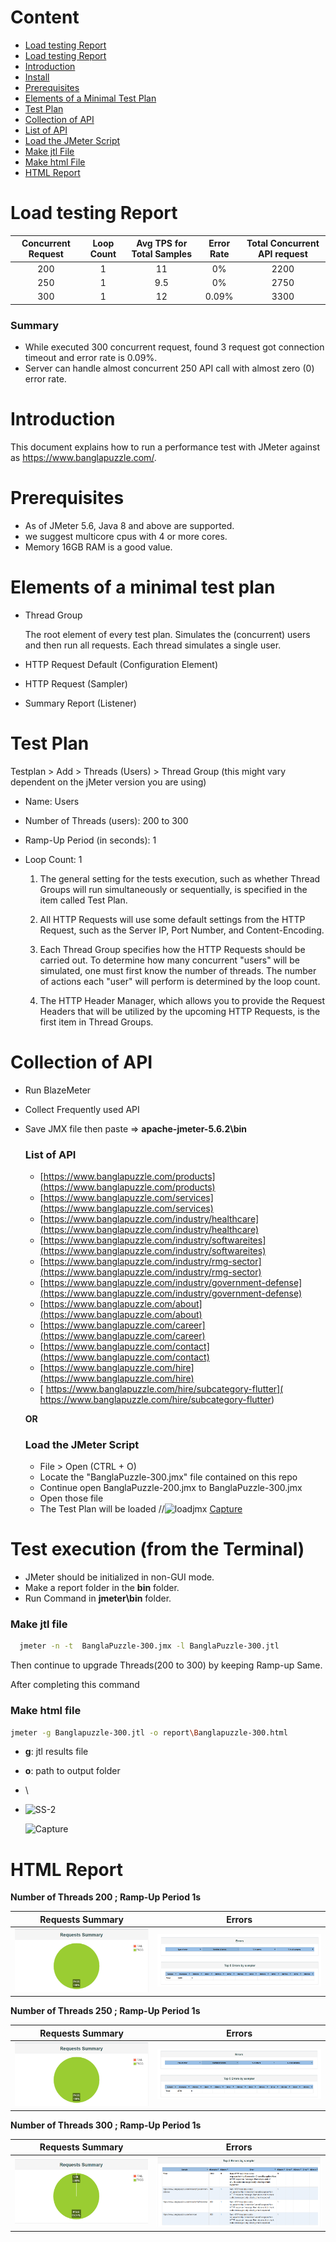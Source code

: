# Content
- [Load testing Report](https://github.com/Jessey500/Jmeter-Performance-Testing#load-testing-report)
- [Load testing Report](https://github.com/Jessey500/Jmeter-Perfomance-Testing#Summary)
- [Introduction](https://github.com/imranhasanraaz/jmeter-perfomance-testing#introduction)  
- [Install](https://github.com/imranhasanraaz/jmeter-perfomance-testingstall)      
- [Prerequisites](https://github.com/imranhasanraaz/jmeter-perfomance-testing#prerequisites)
- [Elements of a Minimal Test Plan](https://github.com/imranhasanraaz/jmeter-perfomance-testing#Elements-of-a-minimal-test-plan)    
- [Test Plan](https://github.com/imranhasanraaz/jmeter-perfomance-testing#test-plan)
- [Collection of API](https://github.com/imranhasanraaz/jmeter-perfomance-testing#collection-of-api)   
- [List of API](https://github.com/imranhasanraaz/jmeter-perfomance-testing#list-of-api) 
- [Load the JMeter Script](https://github.com/imranhasanraaz/jmeter-perfomance-testing#load-the-jmeter-script)
- [Make jtl File](https://github.com/imranhasanraaz/jmeter-perfomance-testing#make-jtl-file)  
- [Make html File](https://github.com/imranhasanraaz/jmeter-perfomance-testing#make-html-file)  
- [HTML Report](https://github.com/imranhasanraaz/jmeter-perfomance-testing#html-report) 

# Load testing Report

| Concurrent Request  | Loop Count | Avg TPS for Total Samples  | Error Rate | Total Concurrent API request |
|               :---: |      :---: |                      :---: |                        :---: |      :---: |
| 200  | 1  | 11  | 0%      | 2200   |
| 250  | 1  |  9.5     | 0%      | 2750   |
| 300  | 1  |  12    | 0.09%   | 3300   |


### Summary
- While executed 300 concurrent request, found  3 request got connection timeout and error rate is 0.09%.
- Server can handle almost concurrent 250 API call with almost zero (0) error rate.


# Introduction

This document explains how to run a performance test with JMeter against as https://www.banglapuzzle.com/.


# Prerequisites
- As of JMeter 5.6, Java 8 and above are supported.
- we suggest  multicore cpus with 4 or more cores.
- Memory 16GB RAM is a good value.


# Elements of a minimal test plan
- Thread Group

    The root element of every test plan. Simulates the (concurrent) users and then run all requests. Each thread simulates a single user.

- HTTP Request Default (Configuration Element)

- HTTP Request (Sampler)

- Summary Report (Listener)

# Test Plan

Testplan > Add > Threads (Users) > Thread Group (this might vary dependent on the jMeter version you are using)

- Name: Users
- Number of Threads (users): 200 to 300
- Ramp-Up Period (in seconds): 1
- Loop Count: 1

  1) The general setting for the tests execution, such as whether Thread Groups will run simultaneously or sequentially, is specified in the item called Test Plan.

  2) All HTTP Requests will use some default settings from the HTTP Request, such as the Server IP, Port Number, and Content-Encoding.

  3) Each Thread Group specifies how the HTTP Requests should be carried out. To determine how many concurrent "users" will be simulated, one must first know the number of threads. The number of actions each "user" will perform is determined by the loop count.

  4) The HTTP Header Manager, which allows you to provide the Request Headers that will be utilized by the upcoming HTTP Requests, is the first item in Thread Groups.

# Collection of API

- Run BlazeMeter  
- Collect Frequently used API  
- Save JMX file then paste => **apache-jmeter-5.6.2\bin**

    ### List of API 

    - [https://www.banglapuzzle.com/products](https://www.banglapuzzle.com/products)
    - [https://www.banglapuzzle.com/services](https://www.banglapuzzle.com/services)
    - [https://www.banglapuzzle.com/industry/healthcare](https://www.banglapuzzle.com/industry/healthcare)
    - [https://www.banglapuzzle.com/industry/softwareites](https://www.banglapuzzle.com/industry/softwareites)
    - [https://www.banglapuzzle.com/industry/rmg-sector](https://www.banglapuzzle.com/industry/rmg-sector)
    - [https://www.banglapuzzle.com/industry/government-defense](https://www.banglapuzzle.com/industry/government-defense)
    - [https://www.banglapuzzle.com/about](https://www.banglapuzzle.com/about)
    - [https://www.banglapuzzle.com/career](https://www.banglapuzzle.com/career)
    - [https://www.banglapuzzle.com/contact](https://www.banglapuzzle.com/contact)
    - [https://www.banglapuzzle.com/hire](https://www.banglapuzzle.com/hire)
    - [ https://www.banglapuzzle.com/hire/subcategory-flutter]( https://www.banglapuzzle.com/hire/subcategory-flutter)

   **OR**
    
  ### Load the JMeter Script 
   - File > Open (CTRL + O)
   - Locate the "BanglaPuzzle-300.jmx" file contained on this repo
   - Continue open BanglaPuzzle-200.jmx to BanglaPuzzle-300.jmx
   - Open those file
   - The Test Plan will be loaded
//![loadjmx](<img src="Image/SS-1.png">)
[Capture](<img src="Image/SS-1.png">)


# Test execution (from the Terminal)
 
- JMeter should be initialized in non-GUI mode.
- Make a report folder in the **bin** folder.  
- Run Command in __jmeter\bin__ folder.

 ### Make jtl file

```bash
  jmeter -n -t  BanglaPuzzle-300.jmx -l BanglaPuzzle-300.jtl
```      
  Then continue to upgrade Threads(200 to 300) by keeping Ramp-up Same.   

After completing this command  
   ### Make html file   
  
  ```bash
  jmeter -g Banglapuzzle-300.jtl -o report\Banglapuzzle-300.html
```
  - **g**: jtl results file

  - **o**: path to output folder
  - \
  - ![SS-2](https://github.com/Jessey500/Jmeter-Performance-Testing/assets/72730536/dbeec807-146d-4718-a4e0-bd607a6269af)

    ![Capture](<img src="Image/SS-2.png">)  

# HTML Report

**Number of Threads 200 ; Ramp-Up Period 1s**

Requests Summary             |  Errors
:-------------------------:|:-------------------------:
<img src="Image/SS-3.png">  |  <img src="Image/SS-5.png">

**Number of Threads 250 ; Ramp-Up Period 1s**
   
Requests Summary             |  Errors
:-------------------------:|:-------------------------:
<img src="Image/SS-3.png"> |  <img src="Image/SS-6.png">

**Number of Threads 300 ; Ramp-Up Period 1s**
   
Requests Summary             |  Errors
:-------------------------:|:-------------------------:
<img src="Image/SS-7.png">  |  <img src="Image/SS-8.png">
